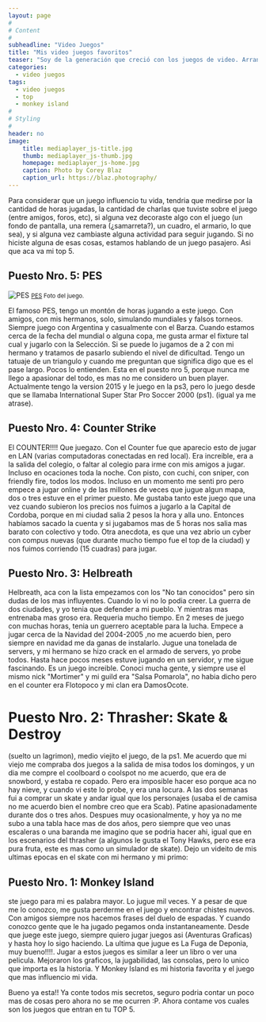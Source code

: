 ```yaml
---
layout: page
#
# Content
#
subheadline: "Video Juegos"
title: "Mis video juegos favoritos"
teaser: "Soy de la generación que creció con los juegos de video. Arranque con el Atari, todas las pc desde la 2 86 hasta ahora, family, sega, Ps 1, 2 y 3 <em>(y me quede ahí (por ahora))</em>."
categories:
  - video juegos
tags:
  - video juegos
  - top
  - monkey island
#
# Styling
#
header: no
image:
    title: mediaplayer_js-title.jpg
    thumb: mediaplayer_js-thumb.jpg
    homepage: mediaplayer_js-home.jpg
    caption: Photo by Corey Blaz
    caption_url: https://blaz.photography/
---
```

Para considerar que un juego influencio tu vida, tendria que medirse por la cantidad de horas jugadas, la cantidad de charlas que tuviste sobre el juego (entre amigos, foros, etc), si alguna vez decoraste algo con el juego (un fondo de pantalla, una remera (¿samarreta?), un cuadro, el armario, lo que sea), y si alguna vez cambiaste alguna actividad para seguir jugando.
Si no hiciste alguna de esas cosas, estamos hablando de un juego pasajero.
Asi que aca va mi top 5.
## Puesto Nro. 5: PES

![PES](https://media.vandal.net/i/ivandal/1200x630/5380/200692523656_1.jpg)
<small>[PES](https://media.vandal.net/i/ivandal/1200x630/5380/200692523656_1.jpg) Foto del juego.</small>


El famoso PES, tengo un montón de horas jugando a este juego. Con amigos, con mis hermanos, solo, simulando mundiales y falsos torneos. Siempre juego con Argentina y casualmente con el Barza. Cuando estamos cerca de la fecha del mundial o alguna copa, me gusta armar el fixture tal cual y jugarlo con la Selección. Si se puede lo jugamos de a 2 con mi hermano y tratamos de pasarlo subiendo el nivel de dificultad. Tengo un tatuaje de un triangulo y cuando me preguntan que significa digo que es el pase largo. Pocos lo entienden. Esta en el puesto nro 5, porque nunca me llego a apasionar del todo, es mas no me considero un buen player. Actualmente tengo la version 2015 y le juego en la ps3, pero lo juego desde que se llamaba International Super Star Pro Soccer 2000 (ps1). (igual ya me atrase).


## Puesto Nro. 4: Counter Strike

El COUNTER!!!! Que juegazo. Con el Counter fue que aparecio esto de jugar en LAN (varias computadoras conectadas en red local). Era increible, era a la salida del colegio, o faltar al colegio para irme con mis amigos a jugar. Incluso en ocaciones toda la noche. Con pisto, con cuchi, con sniper, con friendly fire, todos los modos. Incluso en un momento  me senti pro pero empece a jugar online y de las millones de veces que jugue algun mapa, dos o tres estuve en el primer puesto. Me gustaba tanto este juego que una vez cuando subieron los precios nos fuimos a jugarlo a la Capital de Cordoba, porque en mi ciudad salia 2 pesos la hora y alla uno. Entonces habíamos sacado la cuenta y si jugabamos mas de 5 horas nos salia mas barato con colectivo y todo. Otra anecdota, es que una vez abrio un cyber con compus nuevas (que durante mucho tiempo fue el top de la ciudad) y nos fuimos corriendo (15 cuadras) para jugar. 

## Puesto Nro. 3: Helbreath

Helbreath, aca con la lista empezamos con los "No tan conocidos" pero sin dudas de los mas influyentes. Cuando lo vi no lo podia creer. La guerra de dos ciudades, y yo tenia que defender a mi pueblo. Y mientras mas entrenaba mas groso era. Requeria mucho tiempo. En 2 meses de juego con muchas horas, tenia un guerrero aceptable para la lucha. Empece a jugar cerca de la Navidad del 2004-2005 ,no me acuerdo bien, pero siempre en navidad me da ganas de instalarlo. Jugue una tonelada de servers, y mi hermano se hizo crack en el armado de servers, yo probe todos. Hasta hace pocos meses estuve jugando en un servidor, y me sigue fascinando. Es un juego increible. Conoci mucha gente, y siempre use el mismo nick "Mortimer" y mi guild era "Salsa Pomarola", no habia dicho pero en el counter era Flotopoco y mi clan era DamosOcote.

# Puesto Nro. 2: Thrasher: Skate & Destroy

(suelto un lagrimon), medio viejito el juego, de la ps1. Me acuerdo que mi viejo me compraba dos juegos a la salida de misa todos los domingos, y un dia me compre el coolboard o coolspot no me acuerdo, que era de snowbord, y estaba re copado. Pero era imposible hacer eso porque aca no hay nieve, y cuando vi este lo probe, y era una locura. A las dos semanas fui a comprar un skate y andar igual que los personajes (usaba el de camisa no me acuerdo bien el nombre creo que era Scab). Patine apasionadamente durante dos o tres años. Despues muy ocasionalmente, y hoy ya no me subo a una tabla hace mas de dos años, pero siempre que veo unas escaleras o una baranda me imagino que se podria hacer ahi, igual que en los escenarios del thrasher (a algunos le gusta el Tony Hawks, pero ese era pura fruta, este es mas como un simulador de skate). Dejo un videito de mis ultimas epocas en el skate con mi hermano y mi primo:

## Puesto Nro. 1: Monkey Island

ste juego para mi es palabra mayor. Lo jugue mil veces. Y a pesar de que me lo conozco, me gusta perderme en el juego y encontrar chistes nuevos. Con amigos siempre nos hacemos frases del duelo de espadas. Y cuando conozco gente que le ha jugado pegamos onda instantaneamente. Desde que juege este juego, siempre quiero jugar juegos asi (Aventuras Graficas) y hasta hoy lo sigo haciendo. La ultima que jugue es La Fuga de Deponia, muy bueno!!!!. Jugar a estos juegos es similar a leer un libro o ver una pelicula. Mejoraron los graficos, la jugabilidad, las consolas, pero lo unico que importa es la historia. Y Monkey Island es mi historia favorita y el juego que mas influencio mi vida.


Bueno ya esta!! Ya conte todos mis secretos, seguro podria contar un poco mas de cosas pero ahora no se me ocurren :P. Ahora contame vos cuales son los juegos que entran en tu TOP 5.